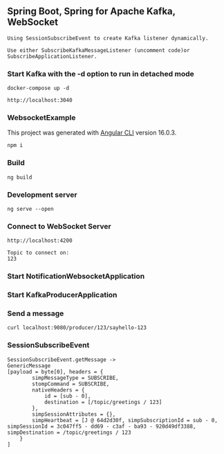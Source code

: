 ## Spring Boot, Spring for Apache Kafka, WebSocket
	Using SessionSubscribeEvent to create Kafka listener dynamically.
	
	Use either SubscribeKafkaMessageListener (uncomment code)or
	SubscribeApplicationListener.
	
### Start Kafka with the -d option to run in detached mode
	docker-compose up -d

	http://localhost:3040
	
### WebsocketExample

This project was generated with [Angular CLI](https://github.com/angular/angular-cli) version 16.0.3.

	npm i

	
### Build

	ng build
		
### Development server

	ng serve --open

### Connect to WebSocket Server

	http://localhost:4200
		
	Topic to connect on:
	123

### Start NotificationWebsocketApplication

### Start KafkaProducerApplication

### Send a message
	curl localhost:9080/producer/123/sayhello-123
	

### SessionSubscribeEvent
	SessionSubscribeEvent.getMessage ->
	GenericMessage 
	[payload = byte[0], headers = {
	        simpMessageType = SUBSCRIBE,
	        stompCommand = SUBSCRIBE,
	        nativeHeaders = {
	            id = [sub - 0],
	            destination = [/topic/greetings / 123]
	        },
	        simpSessionAttributes = {},
	        simpHeartbeat = [J @ 64d2d30f, simpSubscriptionId = sub - 0, simpSessionId = 3c047ff5 - dd69 - c3af - ba93 - 920d49df3388, simpDestination = /topic/greetings / 123
	    }
	]
